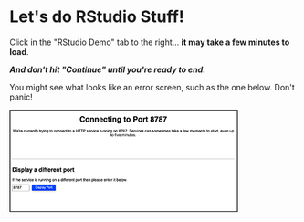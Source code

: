 # Let's do RStudio Stuff!

Click in the "RStudio Demo" tab to the right...
**it may take a few minutes to load**.  

***And don't hit "Continue" until you're ready to end.***

You might see what looks like an error screen, such as the one below.  Don't panic!  

![Don't panic, this is expected behavior](./assets/load_screen.png)
